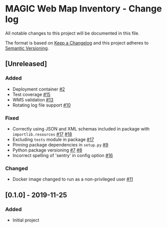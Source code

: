 # MAGIC Web Map Inventory - Change log

All notable changes to this project will be documented in this file.

The format is based on [Keep a Changelog](http://keepachangelog.com/en/1.0.0/)
and this project adheres to [Semantic Versioning](http://semver.org/spec/v2.0.0.html).

## [Unreleased]

### Added

* Deployment container [#2](https://gitlab.data.bas.ac.uk/MAGIC/web-map-inventory/issues/2)
* Test coverage [#15](https://gitlab.data.bas.ac.uk/MAGIC/web-map-inventory/issues/15)
* WMS validation [#13](https://gitlab.data.bas.ac.uk/MAGIC/web-map-inventory/issues/13)
* Rotating log file support [#10](https://gitlab.data.bas.ac.uk/MAGIC/web-map-inventory/issues/10)

### Fixed

* Correctly using JSON and XML schemas included in package with `importlib.resources`
  [#17](https://gitlab.data.bas.ac.uk/MAGIC/web-map-inventory/issues/17) 
  [#18](https://gitlab.data.bas.ac.uk/MAGIC/web-map-inventory/issues/18) 
* Excluding `tests` module in package [#17](https://gitlab.data.bas.ac.uk/MAGIC/web-map-inventory/issues/17) 
* Pinning package dependencies in `setup.py` [#9](https://gitlab.data.bas.ac.uk/MAGIC/web-map-inventory/issues/9) 
* Python package versioning 
  [#7](https://gitlab.data.bas.ac.uk/MAGIC/web-map-inventory/issues/7) 
  [#8](https://gitlab.data.bas.ac.uk/MAGIC/web-map-inventory/issues/8)
* Incorrect spelling of 'sentry' in config option [#16](https://gitlab.data.bas.ac.uk/MAGIC/web-map-inventory/issues/16) 

### Changed

* Docker image changed to run as a non-privileged user 
  [#11](https://gitlab.data.bas.ac.uk/MAGIC/web-map-inventory/issues/11)

## [0.1.0] - 2019-11-25

### Added

* Initial project
